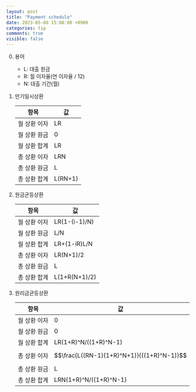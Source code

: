 ```yaml
---
layout: post
title: "Payment schedule"
date: 2023-05-08 15:08:00 +0900
categories: tip
comments: true
visible: false
---
```

0. 용어
    * L: 대출 원금
    * R: 월 이자율(연 이자율 / 12)
    * N: 대출 기간(월)
1. 만기일시상환

    | 항목 | 값 |
    | -- | -- |
    | 월 상환 이자 | LR |
    | 월 상환 원금 | 0 |
    | 월 상환 합계 | LR |
    | 총 상환 이자 | LRN |
    | 총 상환 원금 | L |
    | 총 상환 합계 | L(RN+1) |
    
2. 원금균등상환

    | 항목 | 값 |
    | -- | -- |
    | 월 상환 이자 | LR(1-(i-1)/N) |
    | 월 상환 원금 | L/N |
    | 월 상환 합계 | LR+(1-iR)L/N |
    | 총 상환 이자 | LR(N+1)/2 |
    | 총 상환 원금 | L |
    | 총 상환 합계 | L(1+R(N+1)/2) |

3. 원리금균등상환

    | 항목 | 값 |
    | -- | -- |
    | 월 상환 이자 | 0 |
    | 월 상환 원금 | 0 |
    | 월 상환 합계 | LR(1+R)^N/((1+R)^N-1) |
    | 총 상환 이자 | $$\frac{L((RN-1)(1+R)^N+1)}{((1+R)^N-1)}$$ |
    | 총 상환 원금 | L |
    | 총 상환 합계 | LRN(1+R)^N/((1+R)^N-1) |


<script> MathJax = {   
    tex: {     inlineMath: [['$', '$'], ['\\(', '\\)']]   },   
    svg: {     fontCache: 'global'   } }; 
</script>
<script type="text/javascript" id="MathJax-script" async   src="https://cdn.jsdelivr.net/npm/mathjax@3/es5/tex-svg.js"> </script>